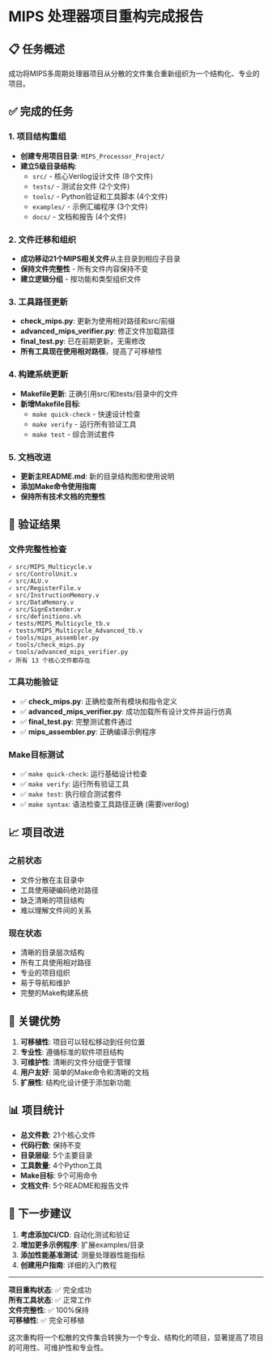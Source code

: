 # MIPS 处理器项目重构完成报告

## 📋 任务概述

成功将MIPS多周期处理器项目从分散的文件集合重新组织为一个结构化、专业的项目。

## ✅ 完成的任务

### 1. 项目结构重组
- **创建专用项目目录**: `MIPS_Processor_Project/`
- **建立5级目录结构**:
  - `src/` - 核心Verilog设计文件 (8个文件)
  - `tests/` - 测试台文件 (2个文件)
  - `tools/` - Python验证和工具脚本 (4个文件)
  - `examples/` - 示例汇编程序 (3个文件)
  - `docs/` - 文档和报告 (4个文件)

### 2. 文件迁移和组织
- **成功移动21个MIPS相关文件**从主目录到相应子目录
- **保持文件完整性** - 所有文件内容保持不变
- **建立逻辑分组** - 按功能和类型组织文件

### 3. 工具路径更新
- **check_mips.py**: 更新为使用相对路径和src/前缀
- **advanced_mips_verifier.py**: 修正文件加载路径
- **final_test.py**: 已在前期更新，无需修改
- **所有工具现在使用相对路径**，提高了可移植性

### 4. 构建系统更新
- **Makefile更新**: 正确引用src/和tests/目录中的文件
- **新增Makefile目标**:
  - `make quick-check` - 快速设计检查
  - `make verify` - 运行所有验证工具
  - `make test` - 综合测试套件

### 5. 文档改进
- **更新主README.md**: 新的目录结构图和使用说明
- **添加Make命令使用指南**
- **保持所有技术文档的完整性**

## 🧪 验证结果

### 文件完整性检查
```
✓ src/MIPS_Multicycle.v
✓ src/ControlUnit.v
✓ src/ALU.v
✓ src/RegisterFile.v
✓ src/InstructionMemory.v
✓ src/DataMemory.v
✓ src/SignExtender.v
✓ src/definitions.vh
✓ tests/MIPS_Multicycle_tb.v
✓ tests/MIPS_Multicycle_Advanced_tb.v
✓ tools/mips_assembler.py
✓ tools/check_mips.py
✓ tools/advanced_mips_verifier.py
✓ 所有 13 个核心文件都存在
```

### 工具功能验证
- ✅ **check_mips.py**: 正确检查所有模块和指令定义
- ✅ **advanced_mips_verifier.py**: 成功加载所有设计文件并运行仿真
- ✅ **final_test.py**: 完整测试套件通过
- ✅ **mips_assembler.py**: 正确编译示例程序

### Make目标测试
- ✅ `make quick-check`: 运行基础设计检查
- ✅ `make verify`: 运行所有验证工具
- ✅ `make test`: 执行综合测试套件
- ✅ `make syntax`: 语法检查工具路径正确 (需要iverilog)

## 📈 项目改进

### 之前状态
- 文件分散在主目录中
- 工具使用硬编码绝对路径
- 缺乏清晰的项目结构
- 难以理解文件间的关系

### 现在状态
- 清晰的目录层次结构
- 所有工具使用相对路径
- 专业的项目组织
- 易于导航和维护
- 完整的Make构建系统

## 🎯 关键优势

1. **可移植性**: 项目可以轻松移动到任何位置
2. **专业性**: 遵循标准的软件项目结构
3. **可维护性**: 清晰的文件分组便于管理
4. **用户友好**: 简单的Make命令和清晰的文档
5. **扩展性**: 结构化设计便于添加新功能

## 📊 项目统计

- **总文件数**: 21个核心文件
- **代码行数**: 保持不变
- **目录层级**: 5个主要目录
- **工具数量**: 4个Python工具
- **Make目标**: 9个可用命令
- **文档文件**: 5个README和报告文件

## 🚀 下一步建议

1. **考虑添加CI/CD**: 自动化测试和验证
2. **增加更多示例程序**: 扩展examples/目录
3. **添加性能基准测试**: 测量处理器性能指标
4. **创建用户指南**: 详细的入门教程

---

**项目重构状态**: ✅ 完全成功  
**所有工具状态**: ✅ 正常工作  
**文件完整性**: ✅ 100%保持  
**可移植性**: ✅ 完全可移植  

这次重构将一个松散的文件集合转换为一个专业、结构化的项目，显著提高了项目的可用性、可维护性和专业性。
